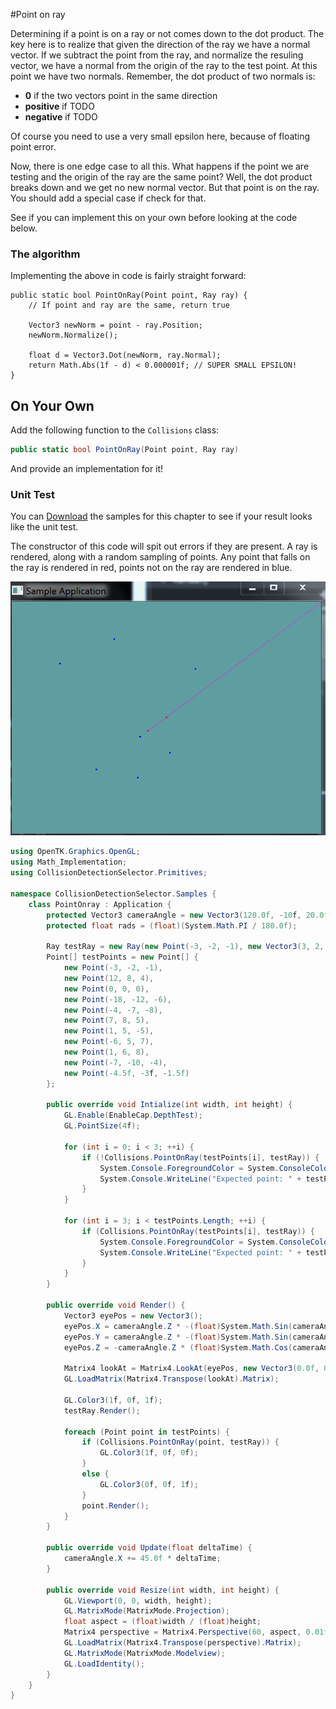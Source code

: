 #Point on ray

Determining if a point is on a ray or not comes down to the dot product. The key here is to realize that given the direction of the ray we have a normal vector. If we subtract the point from the ray, and normalize the resuling vector, we have a normal from the origin of the ray to the test point. At this point we have two normals. Remember, the dot product of two normals is:

* __0__ if the two vectors point in the same direction
* __positive__ if TODO
* __negative__ if TODO

Of course you need to use a very small epsilon here, because of floating point error. 

Now, there is one edge case to all this. What happens if the point we are testing and the origin of the ray are the same point? Well, the dot product breaks down and we get no new normal vector. But that point is on the ray. You should add a special case if check for that.

See if you can implement this on your own before looking at the code below.

### The algorithm

Implementing the above in code is fairly straight forward:

```
public static bool PointOnRay(Point point, Ray ray) {
    // If point and ray are the same, return true
    
    Vector3 newNorm = point - ray.Position;
    newNorm.Normalize();
    
    float d = Vector3.Dot(newNorm, ray.Normal);
    return Math.Abs(1f - d) < 0.000001f; // SUPER SMALL EPSILON!
}
```

## On Your Own

Add the following function to the ```Collisions``` class:

```cs
public static bool PointOnRay(Point point, Ray ray)
```

And provide an implementation for it!

### Unit Test

You can [Download](../Samples/CollisionRay.rar) the samples for this chapter to see if your result looks like the unit test.

The constructor of this code will spit out errors if they are present. A ray is rendered, along with a random sampling of points. Any point that falls on the ray is rendered in red, points not on the ray are rendered in blue.

![UNIT](point_on_ray_sample_01.PNG)

```cs
using OpenTK.Graphics.OpenGL;
using Math_Implementation;
using CollisionDetectionSelector.Primitives;

namespace CollisionDetectionSelector.Samples {
    class PointOnray : Application {
        protected Vector3 cameraAngle = new Vector3(120.0f, -10f, 20.0f);
        protected float rads = (float)(System.Math.PI / 180.0f);

        Ray testRay = new Ray(new Point(-3, -2, -1), new Vector3(3, 2, 1));
        Point[] testPoints = new Point[] {
            new Point(-3, -2, -1),
            new Point(12, 8, 4),
            new Point(0, 0, 0),
            new Point(-18, -12, -6),
            new Point(-4, -7, -8),
            new Point(7, 8, 5),
            new Point(1, 5, -5),
            new Point(-6, 5, 7),
            new Point(1, 6, 8),
            new Point(-7, -10, -4),
            new Point(-4.5f, -3f, -1.5f)
        };

        public override void Intialize(int width, int height) {
            GL.Enable(EnableCap.DepthTest);
            GL.PointSize(4f);

            for (int i = 0; i < 3; ++i) {
                if (!Collisions.PointOnRay(testPoints[i], testRay)) {
                    System.Console.ForegroundColor = System.ConsoleColor.Red;
                    System.Console.WriteLine("Expected point: " + testPoints[i].ToString() + " to be on Ray!");
                }
            }

            for (int i = 3; i < testPoints.Length; ++i) {
                if (Collisions.PointOnRay(testPoints[i], testRay)) {
                    System.Console.ForegroundColor = System.ConsoleColor.Red;
                    System.Console.WriteLine("Expected point: " + testPoints[i].ToString() + " to NOT be on Ray!");
                }
            }
        }

        public override void Render() {
            Vector3 eyePos = new Vector3();
            eyePos.X = cameraAngle.Z * -(float)System.Math.Sin(cameraAngle.X * rads * (float)System.Math.Cos(cameraAngle.Y * rads));
            eyePos.Y = cameraAngle.Z * -(float)System.Math.Sin(cameraAngle.Y * rads);
            eyePos.Z = -cameraAngle.Z * (float)System.Math.Cos(cameraAngle.X * rads * (float)System.Math.Cos(cameraAngle.Y * rads));

            Matrix4 lookAt = Matrix4.LookAt(eyePos, new Vector3(0.0f, 0.0f, 0.0f), new Vector3(0.0f, 1.0f, 0.0f));
            GL.LoadMatrix(Matrix4.Transpose(lookAt).Matrix);

            GL.Color3(1f, 0f, 1f);
            testRay.Render();

            foreach (Point point in testPoints) {
                if (Collisions.PointOnRay(point, testRay)) {
                    GL.Color3(1f, 0f, 0f);
                }
                else {
                    GL.Color3(0f, 0f, 1f);
                }
                point.Render();
            }
        }

        public override void Update(float deltaTime) {
            cameraAngle.X += 45.0f * deltaTime;
        }

        public override void Resize(int width, int height) {
            GL.Viewport(0, 0, width, height);
            GL.MatrixMode(MatrixMode.Projection);
            float aspect = (float)width / (float)height;
            Matrix4 perspective = Matrix4.Perspective(60, aspect, 0.01f, 1000.0f);
            GL.LoadMatrix(Matrix4.Transpose(perspective).Matrix);
            GL.MatrixMode(MatrixMode.Modelview);
            GL.LoadIdentity();
        }
    }
}
```